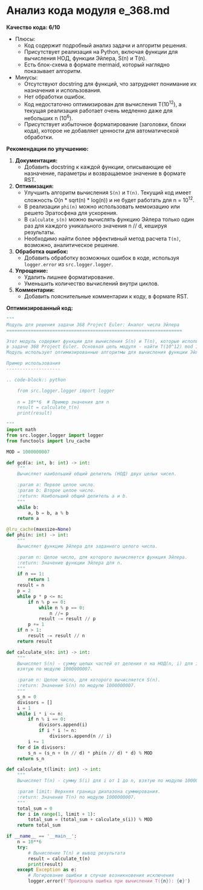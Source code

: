 # Анализ кода модуля e_368.md

**Качество кода: 6/10**
- Плюсы:
    - Код содержит подробный анализ задачи и алгоритм решения.
    - Присутствует реализация на Python, включая функции для вычисления НОД, функции Эйлера, S(n) и T(n).
    - Есть блок-схема в формате mermaid, который наглядно показывает алгоритм.
- Минусы:
    - Отсутствуют docstring для функций, что затрудняет понимание их назначения и использования.
    - Нет обработки ошибок.
    - Код недостаточно оптимизирован для вычисления T(10<sup>12</sup>), а текущая реализация работает очень медленно даже для небольших n (10<sup>6</sup>).
    - Присутствует избыточное форматирование (заголовки, блоки кода), которое не добавляет ценности для автоматической обработки.

**Рекомендации по улучшению:**

1. **Документация:**
   - Добавить docstring к каждой функции, описывающие её назначение, параметры и возвращаемое значение в формате RST.
2.  **Оптимизация:**
    - Улучшить алгоритм вычисления `S(n)` и `T(n)`. Текущий код имеет сложность O(n * sqrt(n) * log(n)) и не будет работать для n = 10<sup>12</sup>.
    - В реализации `phi(n)` можно использовать мемоизацию или решето Эратосфена для ускорения.
    -  В `calculate_s(n)` можно  вычислять функцию Эйлера только один раз для каждого уникального значения n // d, кешируя результаты.
    -  Необходимо найти более эффективный метод расчета `T(n)`, возможно, аналитическое решение.
3.  **Обработка ошибок:**
     - Добавить обработку возможных ошибок в коде, используя `logger.error` из `src.logger.logger`.
4.  **Упрощение:**
     - Удалить лишнее форматирование.
     - Уменьшить количество вычислений внутри циклов.
5.  **Комментарии:**
    - Добавить пояснительные комментарии к коду, в формате RST.

**Оптимизированный код:**
```python
"""
Модуль для решения задачи 368 Project Euler: Аналог числа Эйлера
=================================================================

Этот модуль содержит функции для вычисления S(n) и T(n), которые используются
в задаче 368 Project Euler. Основная цель модуля - найти T(10^12) mod 1000000007.
Модуль использует оптимизированные алгоритмы для вычисления функции Эйлера и S(n).

Пример использования
--------------------

.. code-block:: python

    from src.logger.logger import logger
    
    n = 10**6  # Пример значения для n
    result = calculate_t(n)
    print(result)

"""
import math
from src.logger.logger import logger
from functools import lru_cache

MOD = 1000000007

def gcd(a: int, b: int) -> int:
    """
    Вычисляет наибольший общий делитель (НОД) двух целых чисел.

    :param a: Первое целое число.
    :param b: Второе целое число.
    :return: Наибольший общий делитель a и b.
    """
    while b:
        a, b = b, a % b
    return a

@lru_cache(maxsize=None)
def phi(n: int) -> int:
    """
    Вычисляет функцию Эйлера для заданного целого числа.

    :param n: Целое число, для которого вычисляется функция Эйлера.
    :return: Значение функции Эйлера для n.
    """
    if n == 1:
        return 1
    result = n
    p = 2
    while p * p <= n:
        if n % p == 0:
            while n % p == 0:
                n //= p
            result -= result // p
        p += 1
    if n > 1:
        result -= result // n
    return result

def calculate_s(n: int) -> int:
    """
    Вычисляет S(n) - сумму целых частей от деления n на НОД(n, i) для i от 1 до n,
    взятую по модулю 1000000007.

    :param n: Целое число, для которого вычисляется S(n).
    :return: Значение S(n) по модулю 1000000007.
    """
    s_n = 0
    divisors = []
    i = 1
    while i * i <= n:
        if n % i == 0:
            divisors.append(i)
            if i * i != n:
                divisors.append(n // i)
        i += 1
    for d in divisors:
        s_n = (s_n + (n // d) * phi(n // d) * d) % MOD
    return s_n

def calculate_t(limit: int) -> int:
    """
    Вычисляет T(n) - сумму S(i) для i от 1 до n, взятую по модулю 1000000007.

    :param limit: Верхняя граница диапазона суммирования.
    :return: Значение T(n) по модулю 1000000007.
    """
    total_sum = 0
    for i in range(1, limit + 1):
        total_sum = (total_sum + calculate_s(i)) % MOD
    return total_sum

if __name__ == '__main__':
    n = 10**6
    try:
        # Вычисление T(n) и вывод результата
        result = calculate_t(n)
        print(result)
    except Exception as e:
        # Логирование ошибки в случае возникновения исключения
        logger.error(f'Произошла ошибка при вычислении T({n}): {e}')
```